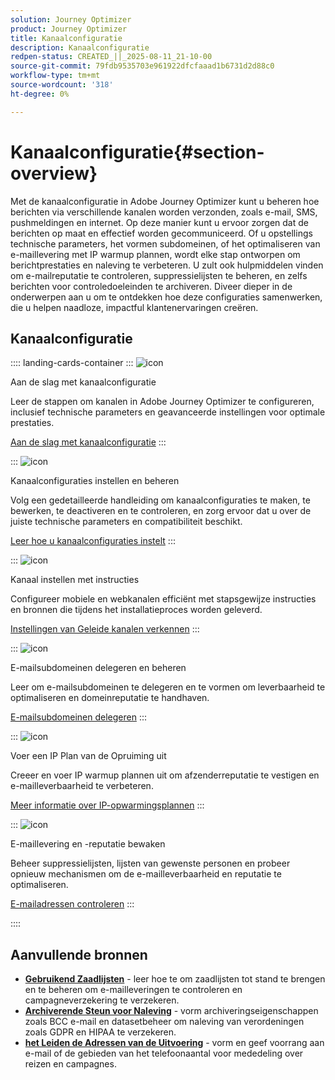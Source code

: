 ```yaml
---
solution: Journey Optimizer
product: Journey Optimizer
title: Kanaalconfiguratie
description: Kanaalconfiguratie
redpen-status: CREATED_||_2025-08-11_21-10-00
source-git-commit: 79fdb9535703e961922dfcfaaad1b6731d2d88c0
workflow-type: tm+mt
source-wordcount: '318'
ht-degree: 0%

---
```



# Kanaalconfiguratie{#section-overview}

Met de kanaalconfiguratie in Adobe Journey Optimizer kunt u beheren hoe berichten via verschillende kanalen worden verzonden, zoals e-mail, SMS, pushmeldingen en internet. Op deze manier kunt u ervoor zorgen dat de berichten op maat en effectief worden gecommuniceerd. Of u opstellings technische parameters, het vormen subdomeinen, of het optimaliseren van e-maillevering met IP warmup plannen, wordt elke stap ontworpen om berichtprestaties en naleving te verbeteren. U zult ook hulpmiddelen vinden om e-mailreputatie te controleren, suppressielijsten te beheren, en zelfs berichten voor controledoeleinden te archiveren. Diveer dieper in de onderwerpen aan u om te ontdekken hoe deze configuraties samenwerken, die u helpen naadloze, impactful klantenervaringen creëren.

## Kanaalconfiguratie

:::: landing-cards-container
:::
![icon](https://cdn.experienceleague.adobe.com/icons/circle-play.svg?lang=nl-NL)

Aan de slag met kanaalconfiguratie

Leer de stappen om kanalen in Adobe Journey Optimizer te configureren, inclusief technische parameters en geavanceerde instellingen voor optimale prestaties.

[Aan de slag met kanaalconfiguratie](../using/configuration/get-started-configuration.md)
:::

:::
![icon](https://cdn.experienceleague.adobe.com/icons/list-check.svg?lang=nl-NL)

Kanaalconfiguraties instellen en beheren

Volg een gedetailleerde handleiding om kanaalconfiguraties te maken, te bewerken, te deactiveren en te controleren, en zorg ervoor dat u over de juiste technische parameters en compatibiliteit beschikt.

[Leer hoe u kanaalconfiguraties instelt](../using/configuration/channel-surfaces.md)
:::

:::
![icon](https://cdn.experienceleague.adobe.com/icons/gear.svg?lang=nl-NL)

Kanaal instellen met instructies

Configureer mobiele en webkanalen efficiënt met stapsgewijze instructies en bronnen die tijdens het installatieproces worden geleverd.

[Instellingen van Geleide kanalen verkennen](guided-setup-landing-page.md)
:::

:::
![icon](https://cdn.experienceleague.adobe.com/icons/screwdriver-wrench.svg?lang=nl-NL)

E-mailsubdomeinen delegeren en beheren

Leer om e-mailsubdomeinen te delegeren en te vormen om leverbaarheid te optimaliseren en domeinreputatie te handhaven.

[E-mailsubdomeinen delegeren](delegate-subdomains-landing-page.md)
:::

:::
![icon](https://cdn.experienceleague.adobe.com/icons/chart-line.svg?lang=nl-NL)

Voer een IP Plan van de Opruiming uit

Creeer en voer IP warmup plannen uit om afzenderreputatie te vestigen en e-mailleverbaarheid te verbeteren.

[Meer informatie over IP-opwarmingsplannen](implement-ip-warmup-plan-landing-page.md)
:::

:::
![icon](https://cdn.experienceleague.adobe.com/icons/shield-halved.svg?lang=nl-NL)

E-maillevering en -reputatie bewaken

Beheer suppressielijsten, lijsten van gewenste personen en probeer opnieuw mechanismen om de e-mailleverbaarheid en reputatie te optimaliseren.

[E-mailadressen controleren](monitor-reputation-landing-page.md)
:::

::::


## Aanvullende bronnen

- **[Gebruikend Zaadlijsten](../using/configuration/seed-lists.md)** - leer hoe te om zaadlijsten tot stand te brengen en te beheren om e-mailleveringen te controleren en campagneverzekering te verzekeren.
- **[Archiverende Steun voor Naleving](../using/configuration/archiving-support.md)** - vorm archiveringseigenschappen zoals BCC e-mail en datasetbeheer om naleving van verordeningen zoals GDPR en HIPAA te verzekeren.
- **[het Leiden de Adressen van de Uitvoering](../using/configuration/primary-email-addresses.md)** - vorm en geef voorrang aan e-mail of de gebieden van het telefoonaantal voor mededeling over reizen en campagnes.
